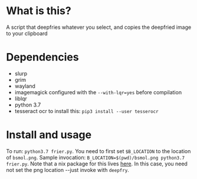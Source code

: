 # What is this? 
A script that deepfries whatever you select, and copies the deepfried image to your clipboard
# Dependencies 
- slurp
- grim
- wayland
- imagemagick configured with the `--with-lqr=yes` before compilation
- liblqr
- python 3.7
- tesseract ocr to install this: `pip3 install --user tesserocr`
# Install and usage
To run: `python3.7 frier.py`. You need to first set `$B_LOCATION` to the location of `bsmol.png`. Sample invocation: `B_LOCATION=$(pwd)/bsmol.png python3.7 frier.py`. Note that a nix package for this lives [here](https://github.com/DieracDelta/nix_home_manager_configs/tree/master/pkgs/deepfry). In this case, you need not set the png location --just invoke with `deepfry`.
